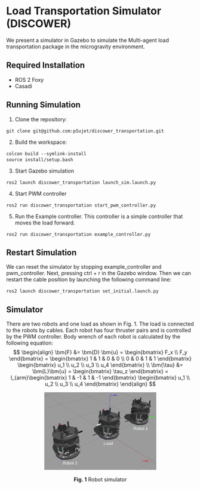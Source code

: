 # Load Transportation Simulator (DISCOWER)
We present a simulator in Gazebo to simulate the Multi-agent load transportation package in the microgravity environment. 

## Required Installation
- ROS 2 Foxy
- Casadi

## Running Simulation
1. Clone the repository:
```
git clone git@github.com:pSujet/discower_transportation.git
```
2. Build the workspace:
```
colcon build --symlink-install
source install/setup.bash 
```
3. Start Gazebo simulation
```
ros2 launch discower_transportation launch_sim.launch.py 
```
4. Start PWM controller
```
ros2 run discower_transportation start_pwm_controller.py 
```
5. Run the Example controller.
This controller is a simple controller that moves the load forward.

```
ros2 run discower_transportation example_controller.py 
```
## Restart Simulation
We can reset the simulator by stopping example_controller and pwm_controller. Next, pressing ctrl + r in the Gazebo window. Then we can restart the cable position by launching the following command line:
```
ros2 launch discower_transportation set_initial.launch.py 
```

## Simulator
There are two robots and one load as shown in Fig. 1. The load is connected to the robots by cables. Each robot has four thruster pairs and is controlled by the PWM controller. Body wrench of each robot is calculated by the following equation:
$$
\begin{align}
    \bm{F} &= \bm{D} \bm{u} =
    \begin{bmatrix}
        F_x \\ F_y 
    \end{bmatrix} = 
    \begin{bmatrix}
    1 & 1 & 0 & 0 \\
    0 & 0 & 1 & 1
    \end{bmatrix}
    \begin{bmatrix}
    u_1 \\ u_2 \\ u_3 \\ u_4
    \end{bmatrix}  \\
    \bm{\tau} &= \bm{L}\bm{u} =
    \begin{bmatrix}
        \tau_z
    \end{bmatrix} = 
    l_{arm}\begin{bmatrix}
    1 & -1 & 1 & -1
    \end{bmatrix}
    \begin{bmatrix}
    u_1 \\ u_2 \\ u_3 \\ u_4
    \end{bmatrix}
\end{align}
$$

<div align="center">
<img src="fig/simulator.png" width="300">

**Fig. 1** Robot simulator
</div>



